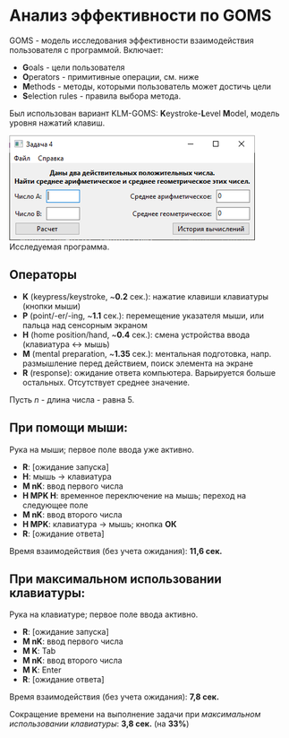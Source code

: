 Анализ эффективности по GOMS
============================

GOMS - модель исследования эффективности взаимодействия пользователя с программой.
Включает:
- **G**oals - цели пользователя
- **O**perators - примитивные операции, см. ниже
- **M**ethods - методы, которыми пользователь может достичь цели
- **S**election rules - правила выбора метода.

Был использован вариант KLM-GOMS: **K**eystroke-**L**evel **M**odel, модель уровня нажатий клавиш.

![Скриншот исследуемой программы](image.png)
Исследуемая программа.

Операторы
-----------------------------

- __K__ (keypress/keystroke, ~__0.2__ сек.): нажатие клавиши клавиатуры (кнопки мыши)
- __P__ (point/-er/-ing, ~__1.1__ сек.): перемещение указателя мыши, или пальца над сенсорным экраном
- __H__ (home position/hand, ~__0.4__ сек.): смена устройства ввода (клавиатура <-> мышь)
- __M__ (mental preparation, ~__1.35__ сек.): ментальная подготовка, напр. размышление перед действием, поиск элемента на экране
- __R__ (response): ожидание ответа компьютера. Варьируется больше остальных. Отсутствует среднее значение.

Пусть _n_ - длина числа - равна 5.

При помощи мыши:
----------------

Рука на мыши; первое поле ввода уже активно.

- __R__: [ожидание запуска]
- __H__: мышь -> клавиатура
- __M nK__: ввод первого числа
- __H MPK H__: временное переключение на мышь; переход на следующее поле
- __M nK__: ввод второго числа
- __H MPK__: клавиатура -> мышь; кнопка __ОК__
- __R__: [ожидание ответа]

Время взаимодействия (без учета ожидания): __11,6 сек.__

При максимальном использовании клавиатуры:
------------------------------------------

Рука на клавиатуре; первое поле ввода активно.

- __R__: [ожидание запуска]
- __M nK__: ввод первого числа
- __M K__: Tab
- __M nK__: ввод второго числа
- __M K__: Enter
- __R__: [ожидание ответа]

Время взаимодействия (без учета ожидания): __7,8 сек.__

Сокращение времени на выполнение задачи при _максимальном использовании клавиатуры_: __3,8 сек.__ (на __33%__)
